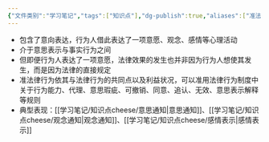 ```yaml
---
{"文件类别":"学习笔记","tags":["知识点"],"dg-publish":true,"aliases":["准法律行为"],"permalink":"/学习笔记/知识点cheese/其他表示行为/","dgPassFrontmatter":true,"created":"2024-09-13T08:33:30.685+08:00","updated":"2024-09-13T08:44:22.504+08:00"}
---
```


- 包含了意向表达，行为人借此表达了一项意愿、观念、感情等心理活动
- 介于意思表示与事实行为之间
- 但即便行为人表达了一项意愿，法律效果的发生也并非因为行为人想使其发生，而是因为法律的直接规定
- 准法律行为依其与法律行为的共同点以及利益状况，可以准用法律行为制度中关于行为能力、代理、意思瑕疵、可撤销、同意、追认、无效、意思表示解释等规则
- 典型表现：[[学习笔记/知识点cheese/意思通知\|意思通知]]、[[学习笔记/知识点cheese/观念通知\|观念通知]]、[[学习笔记/知识点cheese/感情表示\|感情表示]]